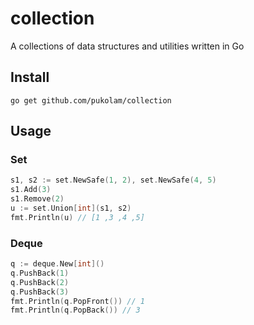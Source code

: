 # collection
A collections of data structures and utilities written in Go

## Install

`go get github.com/pukolam/collection`


## Usage

### Set

```go
s1, s2 := set.NewSafe(1, 2), set.NewSafe(4, 5)
s1.Add(3)
s1.Remove(2)
u := set.Union[int](s1, s2)
fmt.Println(u) // [1 ,3 ,4 ,5]
```

### Deque

```go
q := deque.New[int]()
q.PushBack(1)
q.PushBack(2)
q.PushBack(3)
fmt.Println(q.PopFront()) // 1
fmt.Println(q.PopBack()) // 3
```